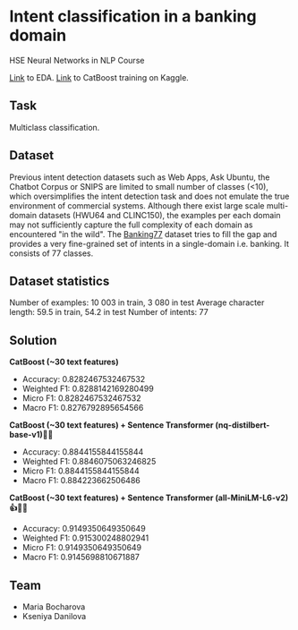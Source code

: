 # Intent classification in a banking domain 
HSE Neural Networks in NLP Course

[Link](https://www.kaggle.com/soimmarylanabanana/nnlp-project-EDA) to EDA.
[Link](https://www.kaggle.com/soimmarylanabanana/nnlp-project-catboost2) to CatBoost training on Kaggle.

## Task
Multiclass classification.

## Dataset
Previous intent detection datasets such as Web Apps, Ask Ubuntu, the Chatbot Corpus or SNIPS are limited to small number of classes (<10), which oversimplifies the intent detection task and does not emulate the true environment of commercial systems. Although there exist large scale multi-domain datasets (HWU64 and CLINC150), the examples per each domain may not sufficiently capture the full complexity of each domain as encountered "in the wild". The [Banking77](https://huggingface.co/datasets/banking77) dataset tries to fill the gap and provides a very fine-grained set of intents in a single-domain i.e. banking. It consists of 77 classes.

## Dataset statistics        

Number of examples: 10 003 in train, 3 080 in test
Average character length: 59.5 in train, 54.2 in test
Number of intents: 77

## Solution

**CatBoost (~30 text features)**

- Accuracy: 0.8282467532467532
- Weighted F1: 0.8288142169280499
- Micro F1: 0.8282467532467532
- Macro F1: 0.8276792895654566

**CatBoost (~30 text features) + Sentence Transformer (nq-distilbert-base-v1)👍🏻**

- Accuracy: 0.8844155844155844
- Weighted F1: 0.8846075063246825
- Micro F1: 0.8844155844155844
- Macro F1: 0.884223662506486

**CatBoost (~30 text features) + Sentence Transformer (all-MiniLM-L6-v2)👍👍🏻**

- Accuracy: 0.9149350649350649
- Weighted F1: 0.915300248802941
- Micro F1: 0.9149350649350649
- Macro F1: 0.9145698810671887

## Team
- Maria Bocharova
- Kseniya Danilova
